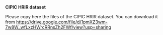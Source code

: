 **CIPIC HRIR dataset**

Please copy here the files of the CIPIC HRIR dataset. You can download it from https://drive.google.com/file/d/1pmXZ3wm-7w8W_wfLxzHWrcRRnsZh2FWf/view?usp=sharing
